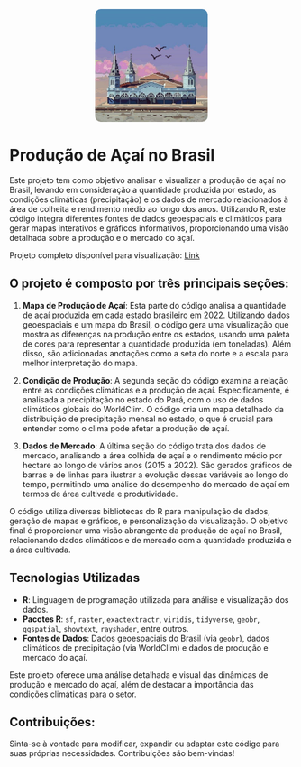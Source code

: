 <p align="center">
  <img src="https://github.com/ArturMaia/Acai/blob/main/Ver-O-Peso.jpg" alt="Malha globo" style="width: 200px; border-radius: 10px;">
</p>

# Produção de Açaí no Brasil

Este projeto tem como objetivo analisar e visualizar a produção de açaí no Brasil, levando em consideração a quantidade produzida por estado, as condições climáticas (precipitação) e os dados de mercado relacionados à área de colheita e rendimento médio ao longo dos anos. Utilizando R, este código integra diferentes fontes de dados geoespaciais e climáticos para gerar mapas interativos e gráficos informativos, proporcionando uma visão detalhada sobre a produção e o mercado do açaí.

Projeto completo disponível para visualização: [Link](https://rpubs.com/Artur_Maia/1196065)

## O projeto é composto por três principais seções:

1. **Mapa de Produção de Açaí**: Esta parte do código analisa a quantidade de açaí produzida em cada estado brasileiro em 2022. Utilizando dados geoespaciais e um mapa do Brasil, o código gera uma visualização que mostra as diferenças na produção entre os estados, usando uma paleta de cores para representar a quantidade produzida (em toneladas). Além disso, são adicionadas anotações como a seta do norte e a escala para melhor interpretação do mapa.

2. **Condição de Produção**: A segunda seção do código examina a relação entre as condições climáticas e a produção de açaí. Especificamente, é analisada a precipitação no estado do Pará, com o uso de dados climáticos globais do WorldClim. O código cria um mapa detalhado da distribuição de precipitação mensal no estado, o que é crucial para entender como o clima pode afetar a produção de açaí.

3. **Dados de Mercado**: A última seção do código trata dos dados de mercado, analisando a área colhida de açaí e o rendimento médio por hectare ao longo de vários anos (2015 a 2022). São gerados gráficos de barras e de linhas para ilustrar a evolução dessas variáveis ao longo do tempo, permitindo uma análise do desempenho do mercado de açaí em termos de área cultivada e produtividade.

O código utiliza diversas bibliotecas do R para manipulação de dados, geração de mapas e gráficos, e personalização da visualização. O objetivo final é proporcionar uma visão abrangente da produção de açaí no Brasil, relacionando dados climáticos e de mercado com a quantidade produzida e a área cultivada.

## Tecnologias Utilizadas

- **R**: Linguagem de programação utilizada para análise e visualização dos dados.
- **Pacotes R**: `sf`, `raster`, `exactextractr`, `viridis`, `tidyverse`, `geobr`, `ggspatial`, `showtext`, `rayshader`, entre outros.
- **Fontes de Dados**: Dados geoespaciais do Brasil (via `geobr`), dados climáticos de precipitação (via WorldClim) e dados de produção e mercado do açaí.

Este projeto oferece uma análise detalhada e visual das dinâmicas de produção e mercado do açaí, além de destacar a importância das condições climáticas para o setor.

## Contribuições:

Sinta-se à vontade para modificar, expandir ou adaptar este código para suas próprias necessidades. Contribuições são bem-vindas!
